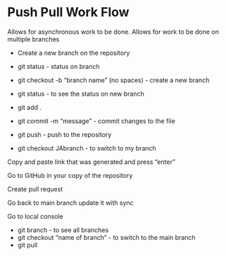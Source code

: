 # Push Pull Work Flow
Allows for asynchronous work to be done. Allows for work to be done on multiple branches
- Create a new branch on the repository
- git status - status on branch
- git checkout -b “branch name” (no spaces) - create a new branch
- git status - to see the status on new branch
- git add .
- git commit  -m “message” - commit changes to the file
- git push - push to the repository

- git checkout JAbranch - to switch to my branch

Copy and paste link that was generated and press “enter”

Go to GitHub in your copy of the repository

Create pull request

Go back to main branch update it with sync

Go to local console
- git branch - to see all branches
- git checkout “name of branch” - to switch to the main branch
- git pull
